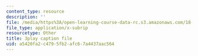 ```yaml
---
content_type: resource
description: ''
file: /media/https%3A/open-learning-course-data-rc.s3.amazonaws.com/18-065-matrix-methods-in-data-analysis-signal-processing-and-machine-learning-spring-2018/a5420fa2c4795fb2afc67a4437aac564_paxLhq30mBo.srt
file_type: application/x-subrip
resourcetype: Other
title: 3play caption file
uid: a5420fa2-c479-5fb2-afc6-7a4437aac564
---
```

